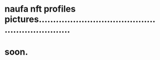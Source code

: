 # naufa nft profiles pictures................................................................
# soon.
